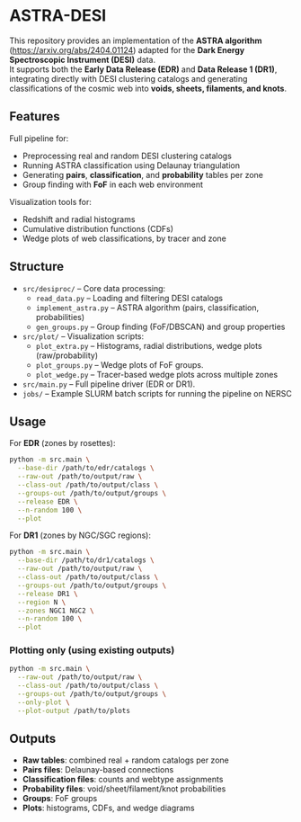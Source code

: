 # ASTRA-DESI

This repository provides an implementation of the **ASTRA algorithm** (https://arxiv.org/abs/2404.01124) adapted for the **Dark Energy Spectroscopic Instrument (DESI)** data.  
It supports both the **Early Data Release (EDR)** and **Data Release 1 (DR1)**, integrating directly with DESI clustering catalogs and generating classifications of the cosmic web into **voids, sheets, filaments, and knots**.


## Features

Full pipeline for:
  - Preprocessing real and random DESI clustering catalogs
  - Running ASTRA classification using Delaunay triangulation
  - Generating **pairs**, **classification**, and **probability** tables per zone
  - Group finding with **FoF** in each web environment

Visualization tools for:
  - Redshift and radial histograms
  - Cumulative distribution functions (CDFs)
  - Wedge plots of web classifications, by tracer and zone


## Structure

- `src/desiproc/` – Core data processing:
  - `read_data.py` – Loading and filtering DESI catalogs
  - `implement_astra.py` – ASTRA algorithm (pairs, classification, probabilities)
  - `gen_groups.py` – Group finding (FoF/DBSCAN) and group properties
- `src/plot/` – Visualization scripts:
  - `plot_extra.py` – Histograms, radial distributions, wedge plots (raw/probability)
  - `plot_groups.py` – Wedge plots of FoF groups.
  - `plot_wedge.py` – Tracer-based wedge plots across multiple zones
- `src/main.py` – Full pipeline driver (EDR or DR1).
- `jobs/` – Example SLURM batch scripts for running the pipeline on NERSC


## Usage

For **EDR** (zones by rosettes):

```bash
python -m src.main \
  --base-dir /path/to/edr/catalogs \
  --raw-out /path/to/output/raw \
  --class-out /path/to/output/class \
  --groups-out /path/to/output/groups \
  --release EDR \
  --n-random 100 \
  --plot
```

For **DR1** (zones by NGC/SGC regions):

```bash
python -m src.main \
  --base-dir /path/to/dr1/catalogs \
  --raw-out /path/to/output/raw \
  --class-out /path/to/output/class \
  --groups-out /path/to/output/groups \
  --release DR1 \
  --region N \
  --zones NGC1 NGC2 \
  --n-random 100 \
  --plot
```

### Plotting only (using existing outputs)

```bash
python -m src.main \
  --raw-out /path/to/output/raw \
  --class-out /path/to/output/class \
  --groups-out /path/to/output/groups \
  --only-plot \
  --plot-output /path/to/plots
```


## Outputs

- **Raw tables**: combined real + random catalogs per zone  
- **Pairs files**: Delaunay-based connections
- **Classification files**: counts and webtype assignments
- **Probability files**: void/sheet/filament/knot probabilities
- **Groups**: FoF groups
- **Plots**: histograms, CDFs, and wedge diagrams
